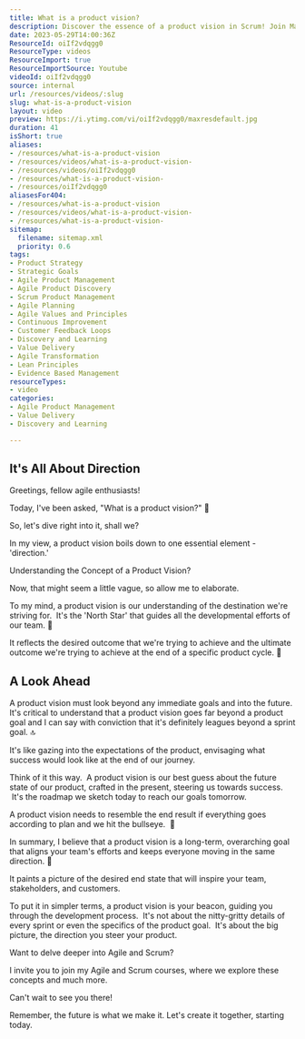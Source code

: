 ```yaml
---
title: What is a product vision?
description: Discover the essence of a product vision in Scrum! Join Martin Hinshelwood as he explains its importance and how to create one for your team.
date: 2023-05-29T14:00:36Z
ResourceId: oiIf2vdqgg0
ResourceType: videos
ResourceImport: true
ResourceImportSource: Youtube
videoId: oiIf2vdqgg0
source: internal
url: /resources/videos/:slug
slug: what-is-a-product-vision
layout: video
preview: https://i.ytimg.com/vi/oiIf2vdqgg0/maxresdefault.jpg
duration: 41
isShort: true
aliases:
- /resources/what-is-a-product-vision
- /resources/videos/what-is-a-product-vision-
- /resources/videos/oiIf2vdqgg0
- /resources/what-is-a-product-vision-
- /resources/oiIf2vdqgg0
aliasesFor404:
- /resources/what-is-a-product-vision
- /resources/videos/what-is-a-product-vision-
- /resources/what-is-a-product-vision-
sitemap:
  filename: sitemap.xml
  priority: 0.6
tags:
- Product Strategy
- Strategic Goals
- Agile Product Management
- Agile Product Discovery
- Scrum Product Management
- Agile Planning
- Agile Values and Principles
- Continuous Improvement
- Customer Feedback Loops
- Discovery and Learning
- Value Delivery
- Agile Transformation
- Lean Principles
- Evidence Based Management
resourceTypes:
- video
categories:
- Agile Product Management
- Value Delivery
- Discovery and Learning

---
```

## It's All About Direction

Greetings, fellow agile enthusiasts!

Today, I've been asked, "What is a product vision?" 🤔

So, let's dive right into it, shall we?

In my view, a product vision boils down to one essential element - 'direction.'

Understanding the Concept of a Product Vision?

Now, that might seem a little vague, so allow me to elaborate.

To my mind, a product vision is our understanding of the destination we're striving for.  It's the 'North Star' that guides all the developmental efforts of our team. 🌠

It reflects the desired outcome that we're trying to achieve and the ultimate outcome we're trying to achieve at the end of a specific product cycle. 🔄

## A Look Ahead

A product vision must look beyond any immediate goals and into the future.  It's critical to understand that a product vision goes far beyond a product goal and I can say with conviction that it's definitely leagues beyond a sprint goal. 🔝

It's like gazing into the expectations of the product, envisaging what success would look like at the end of our journey.

Think of it this way.  A product vision is our best guess about the future state of our product, crafted in the present, steering us towards success.  It's the roadmap we sketch today to reach our goals tomorrow.

A product vision needs to resemble the end result if everything goes according to plan and we hit the bullseye.  🎯

In summary, I believe that a product vision is a long-term, overarching goal that aligns your team's efforts and keeps everyone moving in the same direction. 🚀

It paints a picture of the desired end state that will inspire your team, stakeholders, and customers.

To put it in simpler terms, a product vision is your beacon, guiding you through the development process.  It's not about the nitty-gritty details of every sprint or even the specifics of the product goal.  It's about the big picture, the direction you steer your product.

Want to delve deeper into Agile and Scrum?

I invite you to join my Agile and Scrum courses, where we explore these concepts and much more.

Can't wait to see you there!

Remember, the future is what we make it. Let's create it together, starting today.
